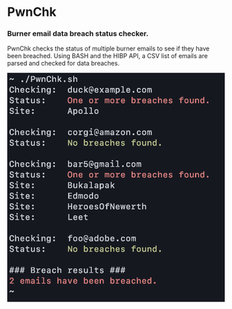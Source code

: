 # PwnChk
### Burner email data breach status checker.

PwnChk checks the status of multiple burner emails to see if they have been breached.
Using BASH and the HIBP API, a CSV list of emails are parsed and checked for data breaches.

![](./Screenshot.png "Screenshot")
